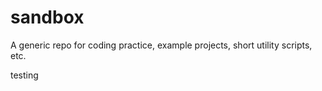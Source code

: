 # sandbox
 A generic repo for coding practice, example projects, short utility scripts, etc.

testing
